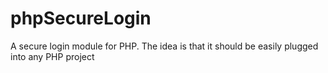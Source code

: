 phpSecureLogin
==============

A secure login module for PHP.  The idea is that it should be easily plugged into any PHP project
